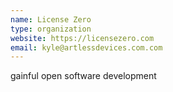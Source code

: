 ```yaml
---
name: License Zero
type: organization
website: https://licensezero.com
email: kyle@artlessdevices.com.com
---
```


gainful open software development
